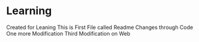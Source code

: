 # Learning
Created for Leaning
This is First File called Readme
Changes through Code 
One more Modification
Third Modification on Web
